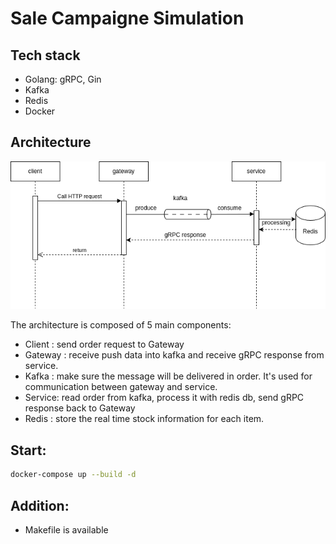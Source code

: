# Sale Campaigne Simulation

## Tech stack

- Golang: gRPC, Gin
- Kafka
- Redis
- Docker

## Architecture

![Architecture](./public/go-kafka-redis-grpc.drawio.png)

The architecture is composed of 5 main components:

- Client : send order request to Gateway
- Gateway : receive push data into kafka and receive gRPC response from service.
- Kafka : make  sure the message will be delivered in order. It's used for communication between gateway and service.
- Service: read order from kafka, process it with redis db, send gRPC response back to Gateway
- Redis :  store the real time stock information for each item.

## Start:

```bash
docker-compose up --build -d
```

## Addition:
- Makefile is available
